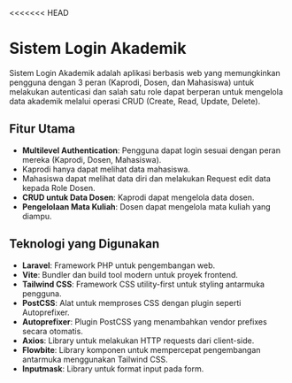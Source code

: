 <<<<<<< HEAD

# Sistem Login Akademik

Sistem Login Akademik adalah aplikasi berbasis web yang memungkinkan pengguna dengan 3 peran (Kaprodi, Dosen, dan Mahasiswa) untuk melakukan autenticasi dan salah satu role dapat berperan untuk mengelola data akademik melalui operasi CRUD (Create, Read, Update, Delete).

## Fitur Utama

-   **Multilevel Authentication**: Pengguna dapat login sesuai dengan peran mereka (Kaprodi, Dosen, Mahasiswa).
-   Kaprodi hanya dapat melihat data mahasiswa.
-   Mahasiswa dapat melihat data diri dan melakukan Request edit data kepada Role Dosen.
-   **CRUD untuk Data Dosen**: Kaprodi dapat mengelola data dosen.
-   **Pengelolaan Mata Kuliah**: Dosen dapat mengelola mata kuliah yang diampu.

## Teknologi yang Digunakan

-   **Laravel**: Framework PHP untuk pengembangan web.
-   **Vite**: Bundler dan build tool modern untuk proyek frontend.
-   **Tailwind CSS**: Framework CSS utility-first untuk styling antarmuka pengguna.
-   **PostCSS**: Alat untuk memproses CSS dengan plugin seperti Autoprefixer.
-   **Autoprefixer**: Plugin PostCSS yang menambahkan vendor prefixes secara otomatis.
-   **Axios**: Library untuk melakukan HTTP requests dari client-side.
-   **Flowbite**: Library komponen untuk mempercepat pengembangan antarmuka menggunakan Tailwind CSS.
-   **Inputmask**: Library untuk format input pada form.
